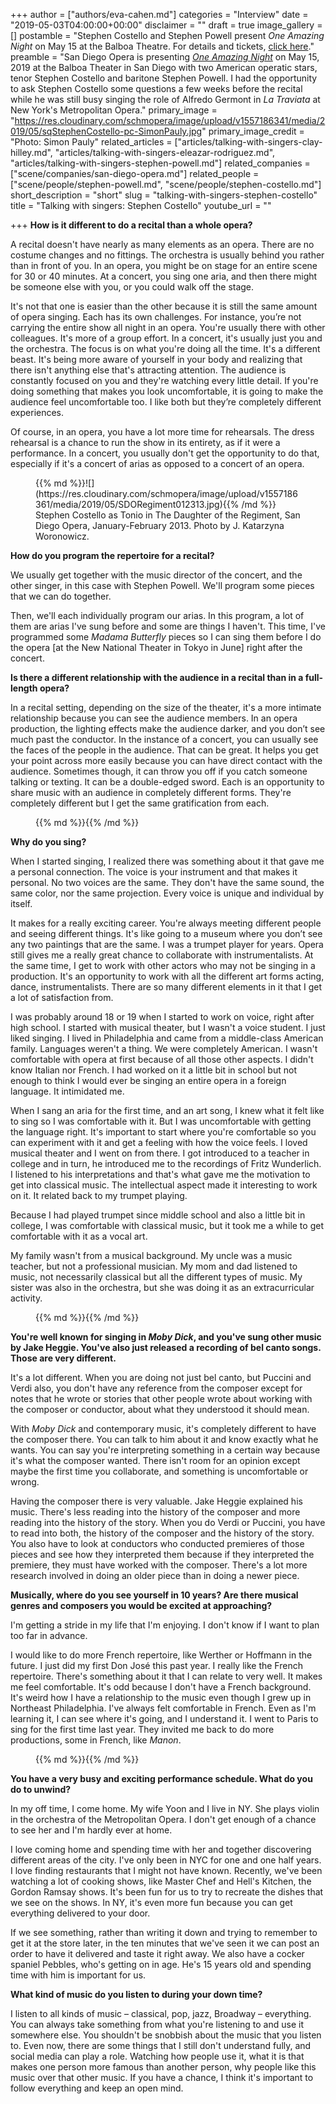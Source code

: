 +++
author = ["authors/eva-cahen.md"]
categories = "Interview"
date = "2019-05-03T04:00:00+00:00"
disclaimer = ""
draft = true
image_gallery = []
postamble = "Stephen Costello and Stephen Powell present _One Amazing Night_ on May 15 at the Balboa Theatre. For details and tickets, [click here](https://www.sdopera.org/season/2018-2019-season/one-amazing-night-2019)."
preamble = "San Diego Opera is presenting [_One Amazing Night_](https://www.sdopera.org/season/2018-2019-season/one-amazing-night-2019) on May 15, 2019 at the Balboa Theater in San Diego with two American operatic stars, tenor Stephen Costello and baritone Stephen Powell. I had the opportunity to ask Stephen Costello some questions a few weeks before the recital while he was still busy singing the role of Alfredo Germont in _La Traviata_ at New York's Metropolitan Opera."
primary_image = "https://res.cloudinary.com/schmopera/image/upload/v1557186341/media/2019/05/sqStephenCostello-pc-SimonPauly.jpg"
primary_image_credit = "Photo: Simon Pauly"
related_articles = ["articles/talking-with-singers-clay-hilley.md", "articles/talking-with-singers-eleazar-rodriguez.md", "articles/talking-with-singers-stephen-powell.md"]
related_companies = ["scene/companies/san-diego-opera.md"]
related_people = ["scene/people/stephen-powell.md", "scene/people/stephen-costello.md"]
short_description = "short"
slug = "talking-with-singers-stephen-costello"
title = "Talking with singers: Stephen Costello"
youtube_url = ""

+++
**How is it different to do a recital than a whole opera?**

A recital doesn't have nearly as many elements as an opera. There are no costume changes and no fittings. The orchestra is usually behind you rather than in front of you. In an opera, you might be on stage for an entire scene for 30 or 40 minutes. At a concert, you sing one aria, and then there might be someone else with you, or you could walk off the stage.

It's not that one is easier than the other because it is still the same amount of opera singing. Each has its own challenges. For instance, you’re not carrying the entire show all night in an opera. You're usually there with other colleagues. It's more of a group effort. In a concert, it's usually just you and the orchestra. The focus is on what you're doing all the time. It's a different beast. It's being more aware of yourself in your body and realizing that there isn't anything else that's attracting attention. The audience is constantly focused on you and they're watching every little detail. If you're doing something that makes you look uncomfortable, it is going to make the audience feel uncomfortable too. I like both but they’re completely different experiences.

Of course, in an opera, you have a lot more time for rehearsals. The dress rehearsal is a chance to run the show in its entirety, as if it were a performance. In a concert, you usually don't get the opportunity to do that, especially if it's a concert of arias as opposed to a concert of an opera.

<figure data-type="image">{{% md %}}![](https://res.cloudinary.com/schmopera/image/upload/v1557186361/media/2019/05/SDORegiment012313.jpg){{% /md %}}

<figcaption>Stephen Costello as Tonio in The Daughter of the Regiment, San Diego Opera, January-February 2013. Photo by J. Katarzyna Woronowicz.</figcaption>

</figure>

**How do you program the repertoire for a recital?**

We usually get together with the music director of the concert, and the other singer, in this case with Stephen Powell. We'll program some pieces that we can do together.

Then, we'll each individually program our arias. In this program, a lot of them are arias I've sung before and some are things I haven't. This time, I've programmed some _Madama Butterfly_ pieces so I can sing them before I do the opera \[at the New National Theater in Tokyo in June\] right after the concert.

**Is there a different relationship with the audience in a recital than in a full-length opera?**

In a recital setting, depending on the size of the theater, it's a more intimate relationship because you can see the audience members. In an opera production, the lighting effects make the audience darker, and you don’t see much past the conductor. In the instance of a concert, you can usually see the faces of the people in the audience. That can be great. It helps you get your point across more easily because you can have direct contact with the audience. Sometimes though, it can throw you off if you catch someone talking or texting. It can be a double-edged sword. Each is an opportunity to share music with an audience in completely different forms. They're completely different but I get the same gratification from each.

<figure data-type="image">{{% md %}}{{% /md %}}

<figcaption></figcaption>

</figure>

**Why do you sing?**

When I started singing, I realized there was something about it that gave me a personal connection. The voice is your instrument and that makes it personal. No two voices are the same. They don't have the same sound, the same color, nor the same projection. Every voice is unique and individual by itself.

It makes for a really exciting career. You're always meeting different people and seeing different things. It's like going to a museum where you don’t see any two paintings that are the same. I was a trumpet player for years. Opera still gives me a really great chance to collaborate with instrumentalists. At the same time, I get to work with other actors who may not be singing in a production. It's an opportunity to work with all the different art forms acting, dance, instrumentalists. There are so many different elements in it that I get a lot of satisfaction from.

I was probably around 18 or 19 when I started to work on voice, right after high school. I started with musical theater, but I wasn't a voice student. I just liked singing. I lived in Philadelphia and came from a middle-class American family. Languages weren't a thing. We were completely American. I wasn't comfortable with opera at first because of all those other aspects. I didn't know Italian nor French. I had worked on it a little bit in school but not enough to think I would ever be singing an entire opera in a foreign language. It intimidated me.

When I sang an aria for the first time, and an art song, I knew what it felt like to sing so I was comfortable with it. But I was uncomfortable with getting the language right. It's important to start where you're comfortable so you can experiment with it and get a feeling with how the voice feels. I loved musical theater and I went on from there. I got introduced to a teacher in college and in turn, he introduced me to the recordings of Fritz Wunderlich. I listened to his interpretations and that's what gave me the motivation to get into classical music. The intellectual aspect made it interesting to work on it. It related back to my trumpet playing.

Because I had played trumpet since middle school and also a little bit in college, I was comfortable with classical music, but it took me a while to get comfortable with it as a vocal art.

My family wasn't from a musical background. My uncle was a music teacher, but not a professional musician. My mom and dad listened to music, not necessarily classical but all the different types of music. My sister was also in the orchestra, but she was doing it as an extracurricular activity.

<figure data-type="image">{{% md %}}{{% /md %}}

<figcaption></figcaption>

</figure>

**You're well known for singing in _Moby Dick_, and you've sung other music by Jake Heggie. You've also just released a recording of bel canto songs. Those are very different.**

It's a lot different. When you are doing not just bel canto, but Puccini and Verdi also, you don't have any reference from the composer except for notes that he wrote or stories that other people wrote about working with the composer or conductor, about what they understood it should mean.

With _Moby Dick_ and contemporary music, it's completely different to have the composer there. You can talk to him about it and know exactly what he wants. You can say you're interpreting something in a certain way because it's what the composer wanted. There isn't room for an opinion except maybe the first time you collaborate, and something is uncomfortable or wrong.

Having the composer there is very valuable. Jake Heggie explained his music. There's less reading into the history of the composer and more reading into the history of the story. When you do Verdi or Puccini, you have to read into both, the history of the composer and the history of the story. You also have to look at conductors who conducted premieres of those pieces and see how they interpreted them because if they interpreted the premiere, they must have worked with the composer. There's a lot more research involved in doing an older piece than in doing a newer piece.

**Musically, where do you see yourself in 10 years? Are there musical genres and composers you would be excited at approaching?**

I'm getting a stride in my life that I'm enjoying. I don't know if I want to plan too far in advance.

I would like to do more French repertoire, like Werther or Hoffmann in the future. I just did my first Don José this past year. I really like the French repertoire. There's something about it that I can relate to very well. It makes me feel comfortable. It's odd because I don't have a French background. It's weird how I have a relationship to the music even though I grew up in Northeast Philadelphia. I've always felt comfortable in French. Even as I'm learning it, I can see where it's going, and I understand it. I went to Paris to sing for the first time last year. They invited me back to do more productions, some in French, like _Manon_.

<figure data-type="image">{{% md %}}{{% /md %}}

<figcaption></figcaption>

</figure>

**You have a very busy and exciting performance schedule. What do you do to unwind?**

In my off time, I come home. My wife Yoon and I live in NY. She plays violin in the orchestra of the Metropolitan Opera. I don't get enough of a chance to see her and I'm hardly ever at home.

I love coming home and spending time with her and together discovering different areas of the city. I've only been in NYC for one and one half years. I love finding restaurants that I might not have known. Recently, we've been watching a lot of cooking shows, like Master Chef and Hell's Kitchen, the Gordon Ramsay shows. It's been fun for us to try to recreate the dishes that we see on the shows. In NY, it's even more fun because you can get everything delivered to your door.

If we see something, rather than writing it down and trying to remember to get it at the store later, in the ten minutes that we've seen it we can post an order to have it delivered and taste it right away. We also have a cocker spaniel Pebbles, who's getting on in age. He's 15 years old and spending time with him is important for us.

**What kind of music do you listen to during your down time?**

I listen to all kinds of music – classical, pop, jazz, Broadway – everything. You can always take something from what you're listening to and use it somewhere else. You shouldn't be snobbish about the music that you listen to. Even now, there are some things that I still don't understand fully, and social media can play a role. Watching how people use it, what it is that makes one person more famous than another person, why people like this music over that other music. If you have a chance, I think it's important to follow everything and keep an open mind.